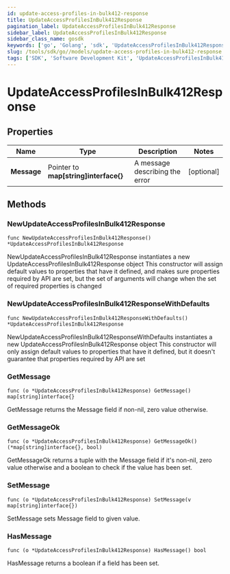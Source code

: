 ```yaml
---
id: update-access-profiles-in-bulk412-response
title: UpdateAccessProfilesInBulk412Response
pagination_label: UpdateAccessProfilesInBulk412Response
sidebar_label: UpdateAccessProfilesInBulk412Response
sidebar_class_name: gosdk
keywords: ['go', 'Golang', 'sdk', 'UpdateAccessProfilesInBulk412Response', 'UpdateAccessProfilesInBulk412Response'] 
slug: /tools/sdk/go//models/update-access-profiles-in-bulk412-response
tags: ['SDK', 'Software Development Kit', 'UpdateAccessProfilesInBulk412Response', 'UpdateAccessProfilesInBulk412Response']
---
```


# UpdateAccessProfilesInBulk412Response

## Properties

Name | Type | Description | Notes
------------ | ------------- | ------------- | -------------
**Message** | Pointer to **map[string]interface{}** | A message describing the error | [optional] 

## Methods

### NewUpdateAccessProfilesInBulk412Response

`func NewUpdateAccessProfilesInBulk412Response() *UpdateAccessProfilesInBulk412Response`

NewUpdateAccessProfilesInBulk412Response instantiates a new UpdateAccessProfilesInBulk412Response object
This constructor will assign default values to properties that have it defined,
and makes sure properties required by API are set, but the set of arguments
will change when the set of required properties is changed

### NewUpdateAccessProfilesInBulk412ResponseWithDefaults

`func NewUpdateAccessProfilesInBulk412ResponseWithDefaults() *UpdateAccessProfilesInBulk412Response`

NewUpdateAccessProfilesInBulk412ResponseWithDefaults instantiates a new UpdateAccessProfilesInBulk412Response object
This constructor will only assign default values to properties that have it defined,
but it doesn't guarantee that properties required by API are set

### GetMessage

`func (o *UpdateAccessProfilesInBulk412Response) GetMessage() map[string]interface{}`

GetMessage returns the Message field if non-nil, zero value otherwise.

### GetMessageOk

`func (o *UpdateAccessProfilesInBulk412Response) GetMessageOk() (*map[string]interface{}, bool)`

GetMessageOk returns a tuple with the Message field if it's non-nil, zero value otherwise
and a boolean to check if the value has been set.

### SetMessage

`func (o *UpdateAccessProfilesInBulk412Response) SetMessage(v map[string]interface{})`

SetMessage sets Message field to given value.

### HasMessage

`func (o *UpdateAccessProfilesInBulk412Response) HasMessage() bool`

HasMessage returns a boolean if a field has been set.


